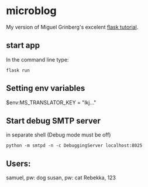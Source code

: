 # microblog
My version of Miguel Grinberg's excelent [flask tutorial](https://blog.miguelgrinberg.com/post/the-flask-mega-tutorial-part-i-hello-world).

## start app
In the command line type:
```
flask run
```

## Setting env variables
$env:MS_TRANSLATOR_KEY = "lkj..."

## Start debug SMTP server
in separate shell (Debug mode must be off)
```
python -m smtpd -n -c DebuggingServer localhost:8025
```

## Users:
samuel, pw: dog
susan, pw: cat
Rebekka, 123
